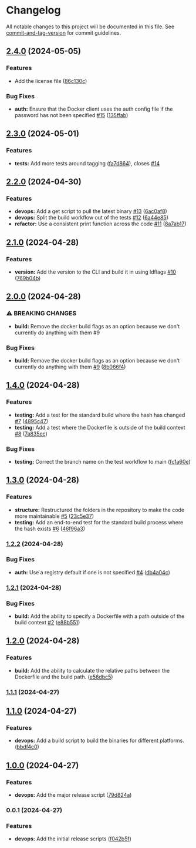 # Changelog

All notable changes to this project will be documented in this file. See [commit-and-tag-version](https://github.com/absolute-version/commit-and-tag-version) for commit guidelines.

## [2.4.0](https://github.com/kerren/dockem/compare/v2.3.0...v2.4.0) (2024-05-05)


### Features

* Add the license file ([86c130c](https://github.com/kerren/dockem/commit/86c130c5bbc94dfa293f91f9e2311465b4265d2f))


### Bug Fixes

* **auth:** Ensure that the Docker client uses the auth config file if the password has not been specified [#15](https://github.com/kerren/dockem/issues/15) ([135ffab](https://github.com/kerren/dockem/commit/135ffab0246f7c070ee3a57e42116016778d448c))

## [2.3.0](https://github.com/kerren/dockem/compare/v2.2.0...v2.3.0) (2024-05-01)


### Features

* **tests:** Add more tests around tagging ([fa7d864](https://github.com/kerren/dockem/commit/fa7d8643315f1cb3f2051aa421efb75eb9f69b62)), closes [#14](https://github.com/kerren/dockem/issues/14)

## [2.2.0](https://github.com/kerren/dockem/compare/v2.1.0...v2.2.0) (2024-04-30)


### Features

* **devops:** Add a get script to pull the latest binary [#13](https://github.com/kerren/dockem/issues/13) ([6ac0af8](https://github.com/kerren/dockem/commit/6ac0af842c203f1316ce1e66cbe1daa5bda54076))
* **devops:** Split the build workflow out of the tests [#12](https://github.com/kerren/dockem/issues/12) ([6a44e85](https://github.com/kerren/dockem/commit/6a44e85fb0f72e27decb30e0dd08a8bf074cd05f))
* **refactor:** Use a consistent print function across the code [#11](https://github.com/kerren/dockem/issues/11) ([8a7ab17](https://github.com/kerren/dockem/commit/8a7ab17b2f86610c1e75cd64855c605fdd8c864c))

## [2.1.0](https://github.com/kerren/dockem/compare/v2.0.0...v2.1.0) (2024-04-28)


### Features

* **version:** Add the version to the CLI and build it in using ldflags [#10](https://github.com/kerren/dockem/issues/10) ([769b04b](https://github.com/kerren/dockem/commit/769b04b2b51eb3f28cb4b7d59773ffb194fae266))

## [2.0.0](https://github.com/kerren/dockem/compare/v1.4.0...v2.0.0) (2024-04-28)


### ⚠ BREAKING CHANGES

* **build:** Remove the docker build flags as an option because we don't currently do anything with them #9

### Bug Fixes

* **build:** Remove the docker build flags as an option because we don't currently do anything with them [#9](https://github.com/kerren/dockem/issues/9) ([8b066f4](https://github.com/kerren/dockem/commit/8b066f4194a658948ac305f1459e6803583dcd63))

## [1.4.0](https://github.com/kerren/dockem/compare/v1.3.0...v1.4.0) (2024-04-28)


### Features

* **testing:** Add a test for the standard build where the hash has changed [#7](https://github.com/kerren/dockem/issues/7) ([4895c47](https://github.com/kerren/dockem/commit/4895c4715271c281a42252f6c023bc4524a67b29))
* **testing:** Add a test where the Dockerfile is outside of the build context [#8](https://github.com/kerren/dockem/issues/8) ([7a835ec](https://github.com/kerren/dockem/commit/7a835ec9ef01aa7fa3ca9b399875bb3cb4b87f0e))


### Bug Fixes

* **testing:** Correct the branch name on the test workflow to main ([fc1a60e](https://github.com/kerren/dockem/commit/fc1a60e896a4582140e0a27dab91ad76012790e3))

## [1.3.0](https://github.com/kerren/dockem/compare/v1.2.2...v1.3.0) (2024-04-28)


### Features

* **structure:** Restructured the folders in the repository to make the code more maintainable [#5](https://github.com/kerren/dockem/issues/5) ([23c5e37](https://github.com/kerren/dockem/commit/23c5e377ac0926f166ce689961661e19774946f6))
* **testing:** Add an end-to-end test for the standard build process where the hash exists [#6](https://github.com/kerren/dockem/issues/6) ([46f96a3](https://github.com/kerren/dockem/commit/46f96a347dfd7504a7d49b1ea1cb787df7122c8c))

### [1.2.2](https://github.com/kerren/dockem/compare/v1.2.1...v1.2.2) (2024-04-28)


### Bug Fixes

* **auth:** Use a registry default if one is not specified [#4](https://github.com/kerren/dockem/issues/4) ([db4a04c](https://github.com/kerren/dockem/commit/db4a04c5e5924a52f696e574fd6250fb1fa75a04))

### [1.2.1](https://github.com/kerren/dockem/compare/v1.2.0...v1.2.1) (2024-04-28)


### Bug Fixes

* **build:** Add the ability to specify a Dockerfile with a path outside of the build context [#2](https://github.com/kerren/dockem/issues/2) ([e88b551](https://github.com/kerren/dockem/commit/e88b5512f4e7a2c431a5e5274f292ace21f29fc9))

## [1.2.0](https://github.com/kerren/dockem/compare/v1.1.1...v1.2.0) (2024-04-28)


### Features

* **build:** Add the ability to calculate the relative paths between the Dockerfile and the build path. ([e56dbc5](https://github.com/kerren/dockem/commit/e56dbc50f1e7ab3450b977df8224dc857923cf39))

### [1.1.1](https://github.com/kerren/dockem/compare/v1.1.0...v1.1.1) (2024-04-27)

## [1.1.0](https://github.com/kerren/dockem/compare/v1.0.0...v1.1.0) (2024-04-27)


### Features

* **devops:** Add a build script to build the binaries for different platforms. ([bbdf4c0](https://github.com/kerren/dockem/commit/bbdf4c0529d8612901610fae4a7131f79f94591c))

## [1.0.0](https://github.com/kerren/dockem/compare/v0.0.1...v1.0.0) (2024-04-27)


### Features

* **devops:** Add the major release script ([79d824a](https://github.com/kerren/dockem/commit/79d824a2a38d86ef196d459785fd1ec21708e622))

### 0.0.1 (2024-04-27)


### Features

* **devops:** Add the initial release scripts ([f042b5f](https://github.com/kerren/dockem/commit/f042b5f23b592aa0b315bd581911f4c9b78e90e5))
